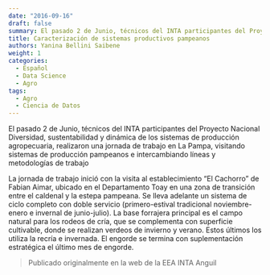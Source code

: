 ```yaml
---
date: "2016-09-16"
draft: false
summary: El pasado 2 de Junio, técnicos del INTA participantes del Proyecto Nacional Diversidad, sustentabilidad y dinámica de los sistemas de producción agropecuaria, realizaron una jornada de trabajo en La Pampa, visitando sistemas de producción pampeanos e intercambiando líneas y metodologías de trabajo
title: Caracterización de sistemas productivos pampeanos
authors: Yanina Bellini Saibene
weight: 1
categories:
  - Español
  - Data Science
  - Agro
tags: 
  - Agro
  - Ciencia de Datos
---
```


El pasado 2 de Junio, técnicos del INTA participantes del Proyecto Nacional Diversidad, sustentabilidad y dinámica de los sistemas de producción agropecuaria, realizaron una jornada de trabajo en La Pampa, visitando sistemas de producción pampeanos e intercambiando líneas y metodologías de trabajo

La jornada de trabajo inició con la visita al establecimiento “El Cachorro” de Fabian Aimar, ubicado en el Departamento Toay en una zona de transición entre el caldenal y la estepa pampeana. Se lleva adelante un sistema de ciclo completo con doble servicio (primero-estival tradicional noviembre-enero e invernal de junio-julio). La base forrajera principal es el campo natural para los rodeos de cría, que se complementa con superficie cultivable, donde se  realizan verdeos de invierno y verano. Estos últimos los utiliza la recría e invernada. El engorde se termina con suplementación estratégica el último mes de engorde.

> Publicado originalmente en la web de la EEA INTA Anguil
